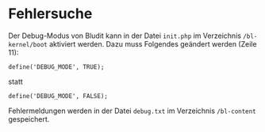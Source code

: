 # Fehlersuche
<!-- position: 3 -->

Der Debug-Modus von Bludit kann in der Datei `init.php` im Verzeichnis `/bl-kernel/boot` aktiviert werden. Dazu muss Folgendes geändert werden (Zeile 11):

`define('DEBUG_MODE', TRUE);`

statt

`define('DEBUG_MODE', FALSE);`

Fehlermeldungen werden in der Datei `debug.txt` im Verzeichnis `/bl-content` gespeichert.
